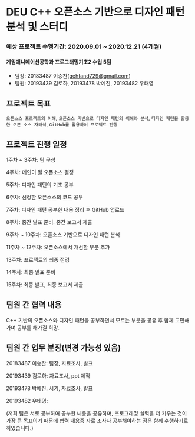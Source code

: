 # DEU C++ 오픈소스 기반으로 디자인 패턴 분석 및 스터디
### 예상 프로젝트 수행기간: 2020.09.01 ~ 2020.12.21 (4개월)
#### 게임애니메이션공학과 프로그래밍기초2 수업 5팀
 * 팀장:  20183487 이승찬(gehfand729@gmail.com)
 * 팀원:  20193439 김로하, 20193478 박예진, 20193482 우태영

## 프로젝트 목표
``오픈소스 프로젝트의 이해``, ``오픈소스 기반으로 디자인 패턴의 이해와 분석``, ``디자인 패턴을 활용한 오픈 소스 재해석``,
``GitHub를 활용하여 프로젝트 진행``

## 프로젝트 진행 일정
1주차 ~ 3주차: 팀 구성

4주차: 메인이 될 오픈소스 결정

5주차: 디자인 패턴의 기초 공부

6주차: 선정한 오픈소스의 코드 공부

7주차: 디자인 패턴 공부한 내용 정리 후 GitHub 업로드

8주차: 중간 발표 준비. 중간 보고서 제출

9주차 ~ 10주차: 오픈소스 기반으로 디자인 패턴 분석

11주차 ~ 12주차: 오픈소스에서 개선할 부분 추가

13주차: 프로젝트의 최종 점검

14주차: 최종 발표 준비

15주차: 최종 발표, 최종 보고서 제출

## 팀원 간 협력 내용
C++ 기반의 오픈소스와 디자인 패턴을 공부하면서 모르는 부분을 공유 후 함께 고민해가며 공부를 해가길 희망.


## 팀원 간 업무 분장(변경 가능성 있음)
20183487 이승찬: 팀장, 자료조사, 발표

20193439 김로하: 자료조사, ppt 제작

20193478 박예진: 서기, 자료조사, 발표

20193482 우태영: 

(저희 팀은 서로 공부하여 공부한 내용을 공유하며, 프로그래밍 실력을 더 키우는 것이 가장 큰 목표이기 때문에 협력 내용중 자료 조사나 공부해야하는 점은 함께 수행하기로 하였습니다.)

